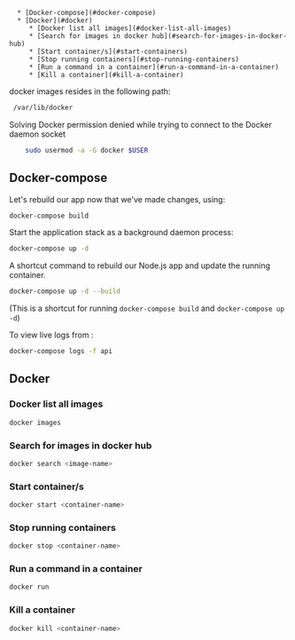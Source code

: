 <!--ts-->
      * [Docker-compose](#docker-compose)
      * [Docker](#docker)
         * [Docker list all images](#docker-list-all-images)
         * [Search for images in docker hub](#search-for-images-in-docker-hub)
         * [Start container/s](#start-containers)
         * [Stop running containers](#stop-running-containers)
         * [Run a command in a container](#run-a-command-in-a-container)
         * [Kill a container](#kill-a-container)

<!-- Added by: gil_diy, at: 2019-07-12T22:40+03:00 -->

<!--te-->

docker images resides in the following path:
```bash
 /var/lib/docker
 ```


 Solving Docker permission denied while trying to connect to the Docker daemon socket
```bash
    sudo usermod -a -G docker $USER
```

## Docker-compose

Let's rebuild our app now that we've made changes, using:
```bash
docker-compose build
```

Start the application stack as a background daemon process:
```bash
docker-compose up -d
```


A shortcut command to rebuild our Node.js app and update the running container.
```bash
docker-compose up -d --build
```
(This is a shortcut for running `docker-compose build` and `docker-compose up -d`)



To view live logs from :
```bash
docker-compose logs -f api
```



## Docker

### Docker list all images

```bash
docker images
```

### Search for images in docker hub
```bash
docker search <image-name>
```

### Start container/s

```bash
docker start <container-name>
```

### Stop running containers
```bash
docker stop <container-name>
```

### Run a command in a container
```bash
docker run
```
### Kill a container
```bash
docker kill <container-name>
```
